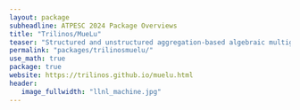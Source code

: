 ```yaml
---
layout: package
subheadline: ATPESC 2024 Package Overviews
title: "Trilinos/MueLu"
teaser: "Structured and unstructured aggregation-based algebraic multigrid preconditioners"
permalink: "packages/trilinosmuelu/"
use_math: true
package: true
website: https://trilinos.github.io/muelu.html
header:
   image_fullwidth: "llnl_machine.jpg"
---
```


